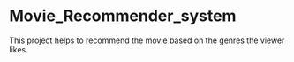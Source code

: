 # Movie_Recommender_system
This project helps to recommend the movie based on the genres the viewer likes.
